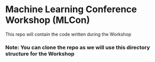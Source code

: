 # Machine Learning Conference Workshop (MLCon)
This repo will contain the code written during the Workshop

### Note: You can clone the repo as we will use this directory structure for the Workshop
